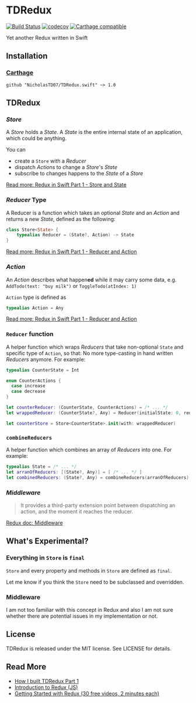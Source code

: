 # TDRedux

[![Build Status](https://travis-ci.org/NicholasTD07/TDRedux.swift.svg?branch=master)](https://travis-ci.org/NicholasTD07/TDRedux.swift)
[![codecov](https://codecov.io/gh/NicholasTD07/TDRedux.swift/branch/master/graph/badge.svg)](https://codecov.io/gh/NicholasTD07/TDRedux.swift)
[![Carthage compatible](https://img.shields.io/badge/Carthage-compatible-4BC51D.svg?style=flat)](https://github.com/Carthage/Carthage)


Yet another Redux written in Swift

## Installation

### [Carthage](https://github.com/Carthage/Carthage)

```
github "NicholasTD07/TDRedux.swift" ~> 1.0
```

## TDRedux

### *Store*

A *Store* holds a *State*. A *State* is the entire internal state of an application, which could be anything.

You can

- create a `Store` with a *Reducer*
- dispatch *Actions* to change a *Store*'s *State*
- subscribe to changes happens to the *State* of a *Store*

[Read more: Redux in Swift Part 1 - Store and State](https://github.com/NicholasTD07/blog-posts/blob/master/swift/redux-in-swift-pt-1.md#store-and-its-state)


### *Reducer* Type

A Reducer is a function which takes an optional *State* and an *Action* and returns a new *State*, defined as the following:

```swift
class Store<State> {
    typealias Reducer = (State?, Action) -> State
}
```

[Read more: Redux in Swift Part 1 - Reducer and Action](https://github.com/NicholasTD07/blog-posts/blob/master/swift/redux-in-swift-pt-1.md#reducer-and-action)

### *Action*

An *Action* describes what happen**ed** while it may carry some data, e.g. `AddTodo(text: "buy milk")` or `ToggleTodo(atIndex: 1)`

`Action` type is defined as

```swift
typealias Action = Any
```

[Read more: Redux in Swift Part 1 - Reducer and Action](https://github.com/NicholasTD07/blog-posts/blob/master/swift/redux-in-swift-pt-1.md#reducer-and-action)

### `Reducer` function

A helper function which wraps *Reducers* that take non-optional `State` and specific type of `Action`, so that: No more type-casting in hand written *Reducers* anymore. For example:

```swift
typealias CounterState = Int

enum CounterActions {
  case increase
  case decrease
}

let counterReducer: (CounterState, CounterActions) = /* ... */
let wrappedReducer: (CounterState?, Any) = Reducer(initialState: 0, reducer: counterReducer)

let counterStore = Store<CounterState>.init(with: wrappedReducer)
```

### `combineReducers`

A helper function which combines an array of *Reducers* into one. For example:

```swift
typealias State = /* ... */
let arranOfReducers: [(State?, Any)] = [ /* ... */ ]
let combinedReducers: (State?, Any) = combineReducers(arranOfReducers)
```

### *Middleware*

> It provides a third-party extension point between dispatching an action, and the moment it reaches the reducer.

[Redux doc: Middleware](http://redux.js.org/docs/advanced/Middleware.html)


## What's Experimental?

### Everything in `Store` is `final`

`Store` and every property and methods in `Store` are defined as `final`.

Let me know if you think the `Store` need to be subclassed and overridden.

### Middleware

I am not too familiar with this concept in Redux and also I am not sure whether there are potential issues in my implementation or not.

## License

TDRedux is released under the MIT license. See LICENSE for details.

## Read More

- [How I built TDRedux Part 1](https://github.com/NicholasTD07/blog-posts/blob/master/swift/redux-in-swift-pt-1.md)
- [Introduction to Redux (JS)](http://redux.js.org)
- [Getting Started with Redux (30 free videos, 2 minutes each)](https://egghead.io/series/getting-started-with-redux)
